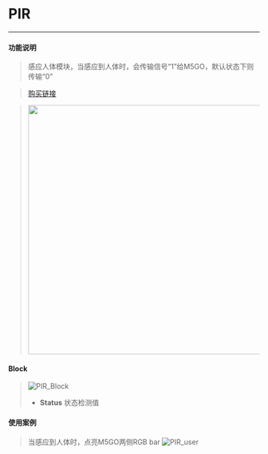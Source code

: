 # PIR
__________________________
#### 功能说明
>感应人体模块，当感应到人体时，会传输信号“1”给M5GO，默认状态下则传输“0”

>[购买链接](http://flow.m5stack.com/)

><img src="/image/Units/PIR.jpg" width="500" height="500" />

#### Block
>![PIR_Block](/image/Units/PIR_Block.jpg)
>* __Status__
状态检测值

#### 使用案例
>当感应到人体时，点亮M5GO两侧RGB bar
![PIR_user](/image/Units/PIR_user.gif)

